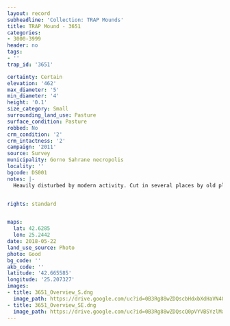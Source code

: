 ```yaml
---
layout: record
subheadline: 'Collection: TRAP Mounds'
title: TRAP Mound - 3651
categories:
- 3000-3999
header: no
tags:
- ''
trap_id: '3651'

certainty: Certain
elevation: '462'
max_diameter: '5'
min_diameter: '4'
height: '0.1'
size_category: Small
surrounding_land_use: Pasture
surface_condition: Pasture
robbed: No
crm_condition: '2'
crm_intactness: '2'
campaign: '2011'
source: Survey
municipality: Gorno Sahrane necropolis
locality: ''
bgcode: DS001
notes: |-
  Heavily disturbed by modern activity. Cut in several places by old ploughing stoney surface, thin vegetation. No visible robbers trenches.


rights: standard


maps:
  lat: 42.6285
  lon: 25.2442
date: 2018-05-22
land_use_source: Photo
photo: Good
bg_code: ''
akb_code: ''
latitude: '42.665585'
longitude: '25.207327'
images:
- title: 3651_Overview_S.dng
  image_path: https://drive.google.com/uc?id=0B3Rg88wZDQscbHdxbXdHaVN4Q1E
- title: 3651_Overview_SE.dng
  image_path: https://drive.google.com/uc?id=0B3Rg88wZDQscQ0pVYVBSYzlMaVU
---
```

